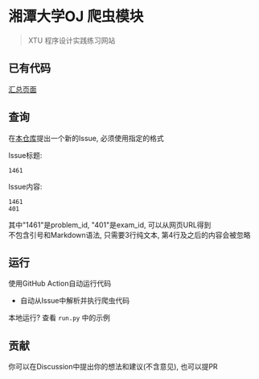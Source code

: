 # 湘潭大学OJ 爬虫模块

> XTU 程序设计实践练习网站

## 已有代码

[汇总页面](https://YangRucheng.github.io/XTU-OnlineJudge-Answer)

## 查询

在[本仓库](https://github.com/YangRucheng/XTU-OnlineJudge-Answer/issues)提出一个新的Issue, 必须使用指定的格式

Issue标题: 

```
1461
```

Issue内容: 

```
1461
401
```

其中"1461"是problem_id, "401"是exam_id, 可以从网页URL得到  
不包含引号和Markdown语法, 只需要3行纯文本, 第4行及之后的内容会被忽略  

## 运行

使用GitHub Action自动运行代码

- 自动从Issue中解析并执行爬虫代码  

本地运行?
查看 `run.py` 中的示例

## 贡献

你可以在Discussion中提出你的想法和建议(不含意见), 也可以提PR